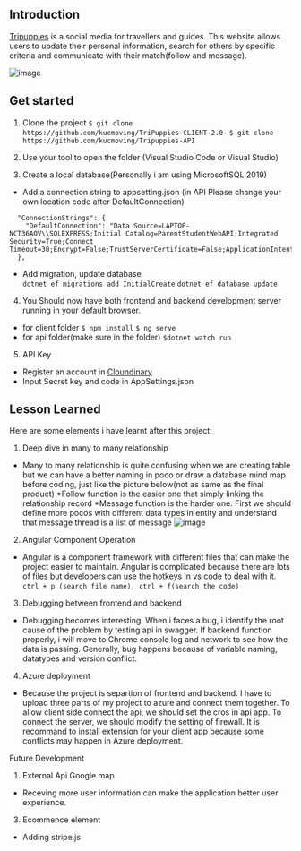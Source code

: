 <h2>Introduction</h2>

[Tripuppies](https://tricli.azurewebsites.net/) is a social media for travellers and guides. This website allows users to update their personal information, search for others by specific criteria and communicate with their match(follow and message).

![image](https://user-images.githubusercontent.com/92262463/179397781-66bc7e23-fa53-4a1b-af05-a2982938d216.png)


<h2>Get started</h2>

1. Clone the project
```$ git clone https://github.com/kucmoving/TriPuppies-CLIENT-2.0-```
```$ git clone https://github.com/kucmoving/Tripuppies-API```

2. Use your tool to open the folder (Visual Studio Code or Visual Studio)

3. Create a local database(Personally i am using MicrosoftSQL 2019)
* Add a connection string to appsetting.json (in API Please change your own location code after DefaultConnection)<br>
```{
  "ConnectionStrings": {
    "DefaultConnection": "Data Source=LAPTOP-NCT36AOV\\SQLEXPRESS;Initial Catalog=ParentStudentWebAPI;Integrated Security=True;Connect Timeout=30;Encrypt=False;TrustServerCertificate=False;ApplicationIntent=ReadWrite;MultiSubnetFailover=False"
  },
```
* Add migration, update database<br>
```dotnet ef migrations add InitialCreate```
```dotnet ef database update```

4. You Should now have both frontend and backend development server running in your default browser.
* for client folder ```$ npm install``` ```$ ng serve```
* for api folder(make sure in the folder) ```$dotnet watch run```

5. API Key
* Register an account in [Cloundinary](https://cloudinary.com/)
* Input Secret key and code in AppSettings.json


<h2>Lesson Learned</h2>

Here are some elements i have learnt after this project:<br>

1. Deep dive in many to many relationship
* Many to many relationship is quite confusing when we are creating table but we can have a better naming in poco or draw a database mind map before coding, just 
like the picture below(not as same as the final product)
*Follow function is the easier one that simply linking the relationship record
*Message function is the harder one. First we should define more pocos with different data types in entity and understand that message thread is a list of message
![image](https://user-images.githubusercontent.com/92262463/179399762-07dd47ca-79a5-40d6-bb44-eef6345efd05.png)

2. Angular Component Operation
* Angular is a component framework with different files that can make the project easier to maintain. Angular is complicated because there are lots of files but developers can use the hotkeys in vs code to deal with it.
```ctrl + p (search file name), ctrl + f(search the code)``` 

3. Debugging between frontend and backend
* Debugging becomes interesting. When i faces a bug, i identify the root cause of the problem by testing api in swagger. If backend function properly, i will move to Chrome console log and network to see how the data is passing. Generally, bug happens because of variable naming, datatypes and version conflict.

4. Azure deployment
* Because the project is separtion of frontend and backend. I have to upload three parts of my project to azure and connect them together. To allow client side connect the api, we should set the cros in api app. To connect the server, we should modify the setting of firewall. It is recommand to install extension for your client app because some conflicts may happen in Azure deployment.


Future Development 
1. External Api Google map
* Receving more user information can make the application better user experience.

3. Ecommence element 
* Adding stripe.js 




